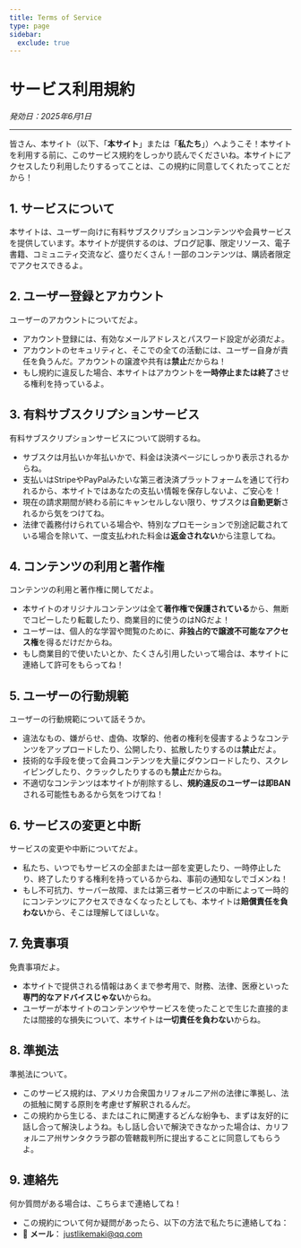 ```yaml
---
title: Terms of Service
type: page
sidebar:
  exclude: true
---
```

# サービス利用規約

*発効日：2025年6月1日*

---

皆さん、本サイト（以下、「**本サイト**」または「**私たち**」）へようこそ！本サイトを利用する前に、このサービス規約をしっかり読んでくださいね。本サイトにアクセスしたり利用したりするってことは、この規約に同意してくれたってことだから！

## 1. サービスについて
本サイトは、ユーザー向けに有料サブスクリプションコンテンツや会員サービスを提供しています。本サイトが提供するのは、ブログ記事、限定リソース、電子書籍、コミュニティ交流など、盛りだくさん！一部のコンテンツは、購読者限定でアクセスできるよ。

## 2. ユーザー登録とアカウント
ユーザーのアカウントについてだよ。
- アカウント登録には、有効なメールアドレスとパスワード設定が必須だよ。
- アカウントのセキュリティと、そこでの全ての活動には、ユーザー自身が責任を負うんだ。アカウントの譲渡や共有は**禁止**だからね！
- もし規約に違反した場合、本サイトはアカウントを**一時停止または終了**させる権利を持っているよ。

## 3. 有料サブスクリプションサービス
有料サブスクリプションサービスについて説明するね。
- サブスクは月払いか年払いかで、料金は決済ページにしっかり表示されるからね。
- 支払いはStripeやPayPalみたいな第三者決済プラットフォームを通じて行われるから、本サイトではあなたの支払い情報を保存しないよ、ご安心を！
- 現在の請求期間が終わる前にキャンセルしない限り、サブスクは**自動更新**されるから気をつけてね。
- 法律で義務付けられている場合や、特別なプロモーションで別途記載されている場合を除いて、一度支払われた料金は**返金されない**から注意してね。

## 4. コンテンツの利用と著作権
コンテンツの利用と著作権に関してだよ。
- 本サイトのオリジナルコンテンツは全て**著作権で保護されている**から、無断でコピーしたり転載したり、商業目的に使うのはNGだよ！
- ユーザーは、個人的な学習や閲覧のために、**非独占的で譲渡不可能なアクセス権**を得るだけだからね。
- もし商業目的で使いたいとか、たくさん引用したいって場合は、本サイトに連絡して許可をもらってね！

## 5. ユーザーの行動規範
ユーザーの行動規範について話そうか。
- 違法なもの、嫌がらせ、虚偽、攻撃的、他者の権利を侵害するようなコンテンツをアップロードしたり、公開したり、拡散したりするのは**禁止**だよ。
- 技術的な手段を使って会員コンテンツを大量にダウンロードしたり、スクレイピングしたり、クラックしたりするのも**禁止**だからね。
- 不適切なコンテンツは本サイトが削除するし、**規約違反のユーザーは即BAN**される可能性もあるから気をつけてね！

## 6. サービスの変更と中断
サービスの変更や中断についてだよ。
- 私たち、いつでもサービスの全部または一部を変更したり、一時停止したり、終了したりする権利を持っているからね、事前の通知なしでゴメンね！
- もし不可抗力、サーバー故障、または第三者サービスの中断によって一時的にコンテンツにアクセスできなくなったとしても、本サイトは**賠償責任を負わない**から、そこは理解してほしいな。

## 7. 免責事項
免責事項だよ。
- 本サイトで提供される情報はあくまで参考用で、財務、法律、医療といった**専門的なアドバイスじゃない**からね。
- ユーザーが本サイトのコンテンツやサービスを使ったことで生じた直接的または間接的な損失について、本サイトは**一切責任を負わない**からね。

## 8. 準拠法
準拠法について。
- このサービス規約は、アメリカ合衆国カリフォルニア州の法律に準拠し、法の抵触に関する原則を考慮せず解釈されるんだ。
- この規約から生じる、またはこれに関連するどんな紛争も、まずは友好的に話し合って解決しようね。もし話し合いで解決できなかった場合は、カリフォルニア州サンタクララ郡の管轄裁判所に提出することに同意してもらうよ。

## 9. 連絡先
何か質問がある場合は、こちらまで連絡してね！
- この規約について何か疑問があったら、以下の方法で私たちに連絡してね：
- 📧 **メール**： [justlikemaki@qq.com](mailto:justlikemaki@qq.com)